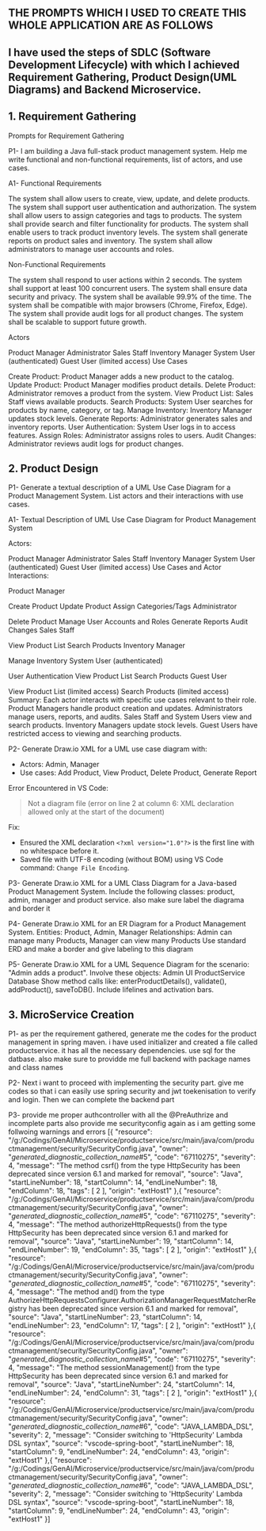 ## THE PROMPTS WHICH I USED TO CREATE THIS WHOLE APPLICATION ARE AS FOLLOWS
## I have used the steps of SDLC (Software Development Lifecycle) with which I achieved Requirement Gathering, Product Design(UML Diagrams) and Backend Microservice.

## 1. Requirement Gathering
Prompts for Requirement Gathering

P1-
I am building a Java full-stack product management system.
Help me write functional and non-functional requirements, list of actors, and use cases.

A1-
Functional Requirements

The system shall allow users to create, view, update, and delete products.
The system shall support user authentication and authorization.
The system shall allow users to assign categories and tags to products.
The system shall provide search and filter functionality for products.
The system shall enable users to track product inventory levels.
The system shall generate reports on product sales and inventory.
The system shall allow administrators to manage user accounts and roles.

Non-Functional Requirements

The system shall respond to user actions within 2 seconds.
The system shall support at least 100 concurrent users.
The system shall ensure data security and privacy.
The system shall be available 99.9% of the time.
The system shall be compatible with major browsers (Chrome, Firefox, Edge).
The system shall provide audit logs for all product changes.
The system shall be scalable to support future growth.

Actors

Product Manager
Administrator
Sales Staff
Inventory Manager
System User (authenticated)
Guest User (limited access)
Use Cases

Create Product: Product Manager adds a new product to the catalog.
Update Product: Product Manager modifies product details.
Delete Product: Administrator removes a product from the system.
View Product List: Sales Staff views available products.
Search Products: System User searches for products by name, category, or tag.
Manage Inventory: Inventory Manager updates stock levels.
Generate Reports: Administrator generates sales and inventory reports.
User Authentication: System User logs in to access features.
Assign Roles: Administrator assigns roles to users.
Audit Changes: Administrator reviews audit logs for product changes.

## 2. Product Design
P1-
Generate a textual description of a UML Use Case Diagram for a Product Management System. 
List actors and their interactions with use cases.

A1-
Textual Description of UML Use Case Diagram for Product Management System

Actors:

Product Manager
Administrator
Sales Staff
Inventory Manager
System User (authenticated)
Guest User (limited access)
Use Cases and Actor Interactions:

Product Manager

Create Product
Update Product
Assign Categories/Tags
Administrator

Delete Product
Manage User Accounts and Roles
Generate Reports
Audit Changes
Sales Staff

View Product List
Search Products
Inventory Manager

Manage Inventory
System User (authenticated)

User Authentication
View Product List
Search Products
Guest User

View Product List (limited access)
Search Products (limited access)
Summary:
Each actor interacts with specific use cases relevant to their role. 
Product Managers handle product creation and updates. 
Administrators manage users, reports, and audits. 
Sales Staff and System Users view and search products. 
Inventory Managers update stock levels. 
Guest Users have restricted access to viewing and searching products.

P2-
Generate Draw.io XML for a UML use case diagram with: 
- Actors: Admin, Manager
- Use cases: Add Product, View Product, Delete Product, Generate Report

Error Encountered in VS Code:
> Not a diagram file (error on line 2 at column 6: XML declaration allowed only at the start of the document)

Fix:
- Ensured the XML declaration `<?xml version="1.0"?>` is the first line with no whitespace before it.
- Saved file with UTF-8 encoding (without BOM) using VS Code command: `Change File Encoding`.

P3-
Generate Draw.io XML for a UML Class Diagram for a Java-based Product Management System. Include the following classes:
product, admin, manager and product service. also make sure label the diagrama and border it

P4-
Generate Draw.io XML for an ER Diagram for a Product Management System.
Entities: Product, Admin, Manager
Relationships: Admin can manage many Products, Manager can view many Products
Use standard ERD and make a border and give labeling to this diagram

P5-
Generate Draw.io XML for a UML Sequence Diagram for the scenario: "Admin adds a product". Involve these objects: Admin UI ProductService Database Show method calls like: enterProductDetails(), validate(), addProduct(), saveToDB().
Include lifelines and activation bars.


## 3. MicroService Creation

P1-
as per the requirement gathered, generate me the codes for the product management in spring maven. i have used initializer and created a file called productservice. it has all the necessary dependencies. use sql for the datbase. also make sure to providde me full backend with package names and class names

P2-
Next i want to proceed with implementing the security part. give me codes so that i can easily use spring security and jwt toekenisation to verify and login.
Then we can complete the backend part

P3-
provide me proper authcontroller with all the @PreAuthrize and incomplete parts
also provide me securityconfig again as i am getting some follwoing warnings and errors
[{
	"resource": "/g:/Codings/GenAI/Microservice/productservice/src/main/java/com/productmanagement/security/SecurityConfig.java",
	"owner": "_generated_diagnostic_collection_name_#5",
	"code": "67110275",
	"severity": 4,
	"message": "The method csrf() from the type HttpSecurity has been deprecated since version 6.1 and marked for removal",
	"source": "Java",
	"startLineNumber": 18,
	"startColumn": 14,
	"endLineNumber": 18,
	"endColumn": 18,
	"tags": [
		2
	],
	"origin": "extHost1"
},{
	"resource": "/g:/Codings/GenAI/Microservice/productservice/src/main/java/com/productmanagement/security/SecurityConfig.java",
	"owner": "_generated_diagnostic_collection_name_#5",
	"code": "67110275",
	"severity": 4,
	"message": "The method authorizeHttpRequests() from the type HttpSecurity has been deprecated since version 6.1 and marked for removal",
	"source": "Java",
	"startLineNumber": 19,
	"startColumn": 14,
	"endLineNumber": 19,
	"endColumn": 35,
	"tags": [
		2
	],
	"origin": "extHost1"
},{
	"resource": "/g:/Codings/GenAI/Microservice/productservice/src/main/java/com/productmanagement/security/SecurityConfig.java",
	"owner": "_generated_diagnostic_collection_name_#5",
	"code": "67110275",
	"severity": 4,
	"message": "The method and() from the type AuthorizeHttpRequestsConfigurer<HttpSecurity>.AuthorizationManagerRequestMatcherRegistry has been deprecated since version 6.1 and marked for removal",
	"source": "Java",
	"startLineNumber": 23,
	"startColumn": 14,
	"endLineNumber": 23,
	"endColumn": 17,
	"tags": [
		2
	],
	"origin": "extHost1"
},{
	"resource": "/g:/Codings/GenAI/Microservice/productservice/src/main/java/com/productmanagement/security/SecurityConfig.java",
	"owner": "_generated_diagnostic_collection_name_#5",
	"code": "67110275",
	"severity": 4,
	"message": "The method sessionManagement() from the type HttpSecurity has been deprecated since version 6.1 and marked for removal",
	"source": "Java",
	"startLineNumber": 24,
	"startColumn": 14,
	"endLineNumber": 24,
	"endColumn": 31,
	"tags": [
		2
	],
	"origin": "extHost1"
},{
	"resource": "/g:/Codings/GenAI/Microservice/productservice/src/main/java/com/productmanagement/security/SecurityConfig.java",
	"owner": "_generated_diagnostic_collection_name_#6",
	"code": "JAVA_LAMBDA_DSL",
	"severity": 2,
	"message": "Consider switching to 'HttpSecurity' Lambda DSL syntax",
	"source": "vscode-spring-boot",
	"startLineNumber": 18,
	"startColumn": 9,
	"endLineNumber": 24,
	"endColumn": 43,
	"origin": "extHost1"
},{
	"resource": "/g:/Codings/GenAI/Microservice/productservice/src/main/java/com/productmanagement/security/SecurityConfig.java",
	"owner": "_generated_diagnostic_collection_name_#6",
	"code": "JAVA_LAMBDA_DSL",
	"severity": 2,
	"message": "Consider switching to 'HttpSecurity' Lambda DSL syntax",
	"source": "vscode-spring-boot",
	"startLineNumber": 18,
	"startColumn": 9,
	"endLineNumber": 24,
	"endColumn": 43,
	"origin": "extHost1"
}]

